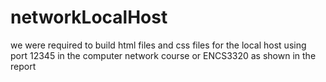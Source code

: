 # networkLocalHost
we were required to build html files and css files for the local host using port 12345 in the computer network course or ENCS3320 as shown in the report
